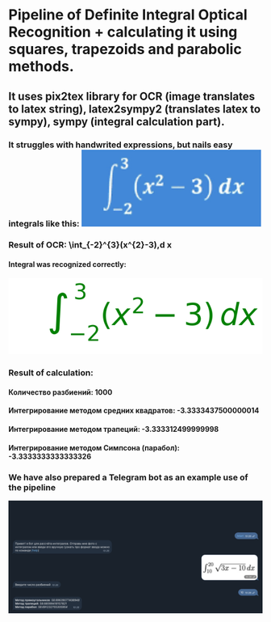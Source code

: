 # Pipeline of Definite Integral Optical Recognition + calculating it using squares, trapezoids and parabolic methods.
## It uses pix2tex library for OCR (image translates to latex string), latex2sympy2 (translates latex to sympy), sympy (integral calculation part).
### It struggles with handwrited expressions, but nails easy integrals like this: ![Simple Definite Integral](https://github.com/0STG0T/def-integral-ocr-calculator/blob/main/images/Screenshot%202024-03-18%20at%2013.37.54.png?raw=true)
### Result of OCR: \int_{-2}^{3}(x^{2}-3)\,d x
#### Integral was recognized correctly: 
![Recognized Integral](https://github.com/0STG0T/def-integral-ocr-calculator/blob/main/images/output.png)
### Result of calculation: 
#### Количество разбиений: 1000
#### Интегрирование методом средних квадратов: -3.3333437500000014
#### Интегрирование методом трапеций: -3.333312499999998
#### Интегрирование методом Симпсона (парабол): -3.3333333333333326
### We have also prepared a Telegram bot as an example use of the pipeline
![TG bot](https://github.com/0STG0T/def-integral-ocr-calculator/blob/main/images/Screenshot%202024-03-19%20at%2010.26.38.png)
